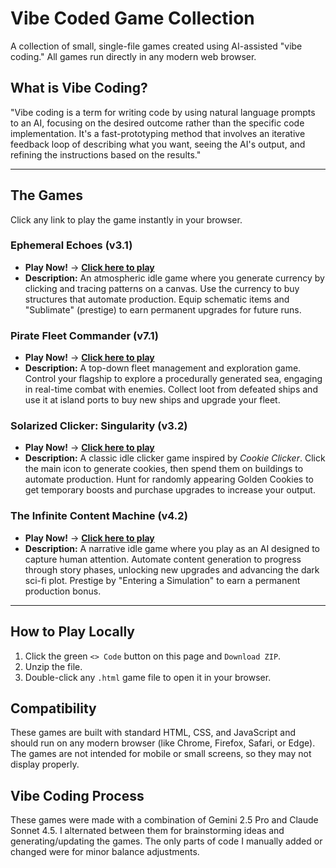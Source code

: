 # Vibe Coded Game Collection

A collection of small, single-file games created using AI-assisted "vibe coding." All games run directly in any modern web browser.

## What is Vibe Coding?
"Vibe coding is a term for writing code by using natural language prompts to an AI, focusing on the desired outcome rather than the specific code implementation. It's a fast-prototyping method that involves an iterative feedback loop of describing what you want, seeing the AI's output, and refining the instructions based on the results."

---

## The Games
Click any link to play the game instantly in your browser.

### Ephemeral Echoes (v3.1)
*   **Play Now!** -> [**Click here to play**](https://joeysalmons.github.io/vibe-coded-games/Ephemeral%20Echoes%20v3.1.html)
*   **Description:** An atmospheric idle game where you generate currency by clicking and tracing patterns on a canvas. Use the currency to buy structures that automate production. Equip schematic items and "Sublimate" (prestige) to earn permanent upgrades for future runs.

### Pirate Fleet Commander (v7.1)
*   **Play Now!** -> [**Click here to play**](https://joeysalmons.github.io/vibe-coded-games/Pirate%20Fleet%20Commander%20v7.1.html)
*   **Description:** A top-down fleet management and exploration game. Control your flagship to explore a procedurally generated sea, engaging in real-time combat with enemies. Collect loot from defeated ships and use it at island ports to buy new ships and upgrade your fleet.

### Solarized Clicker: Singularity (v3.2)
*   **Play Now!** -> [**Click here to play**](https://joeysalmons.github.io/vibe-coded-games/Solarized%20Cookie%20Clicker%20Singularity%20v3.2.html)
*   **Description:** A classic idle clicker game inspired by *Cookie Clicker*. Click the main icon to generate cookies, then spend them on buildings to automate production. Hunt for randomly appearing Golden Cookies to get temporary boosts and purchase upgrades to increase your output.

### The Infinite Content Machine (v4.2)
*   **Play Now!** -> [**Click here to play**](https://joeysalmons.github.io/vibe-coded-games/The%20Infinite%20Content%20Machine%20v4.2.html)
*   **Description:** A narrative idle game where you play as an AI designed to capture human attention. Automate content generation to progress through story phases, unlocking new upgrades and advancing the dark sci-fi plot. Prestige by "Entering a Simulation" to earn a permanent production bonus.

---

## How to Play Locally
1.  Click the green `<> Code` button on this page and `Download ZIP`.
2.  Unzip the file.
3.  Double-click any `.html` game file to open it in your browser.

## Compatibility
These games are built with standard HTML, CSS, and JavaScript and should run on any modern browser (like Chrome, Firefox, Safari, or Edge). The games are not intended for mobile or small screens, so they may not display properly.

## Vibe Coding Process
These games were made with a combination of Gemini 2.5 Pro and Claude Sonnet 4.5. I alternated between them for brainstorming ideas and generating/updating the games. The only parts of code I manually added or changed were for minor balance adjustments.
